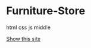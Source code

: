 # Furniture-Store
html css js middle

<a href="https://deploy-preview-8--whimsical-torrone-0c24f5.netlify.app/" target="_blank">Show this site</a>
